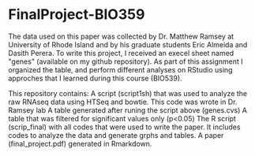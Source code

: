 # FinalProject-BIO359
The data used on this paper was collected by Dr. Matthew Ramsey at University of Rhode Island and by his graduate students Eric Almeida and Dasith Perera. To write this project, I received an execel sheet named "genes" (available on my github repository). As part of this assignment I organized the table, and perform different analyses on RStudio using approches that I learned during this course (BIO539). 

This repository contains:
A script (script1sh) that was used to analyze the raw RNAseq data using HTSeq and bowtie. This code was wrote in Dr. Ramsey lab 
A table generated after runing the script above (genes.cvs)
A table that was filtered for significant values only (p<0.05)
The R script (scrip_final) with all codes that were used to write the paper. It includes codes to analyze the data and generate grphs and tables.
A paper (final_project.pdf) generated in Rmarkdown. 

